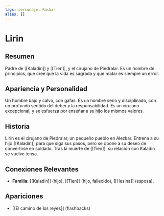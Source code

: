 ```yaml
---
tags: personaje, Roshar
alias: []
---
```


# Lirin

## Resumen
Padre de [[Kaladin]] y [[Tien]], y el cirujano de Piedralar. Es un hombre de principios, que cree que la vida es sagrada y que matar es siempre un error.

## Apariencia y Personalidad
Un hombre bajo y calvo, con gafas. Es un hombre serio y disciplinado, con un profundo sentido del deber y la responsabilidad. Es un cirujano excepcional, y se esfuerza por enseñar a su hijo los mismos valores.

## Historia
Lirin es el cirujano de Piedralar, un pequeño pueblo en Alezkar. Entrena a su hijo [[Kaladin]] para que siga sus pasos, pero se opone a su deseo de convertirse en soldado. Tras la muerte de [[Tien]], su relación con Kaladin se vuelve tensa.

## Conexiones Relevantes
* **Familia:** [[Kaladin]] (hijo), [[Tien]] (hijo, fallecido), [[Hesina]] (esposa).

## Apariciones
* [[El camino de los reyes]] (flashbacks)
